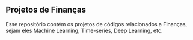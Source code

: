 ## Projetos de Finanças
Esse repositório contém os projetos de códigos relacionados a Finanças, sejam eles Machine Learning, Time-series, Deep Learning, etc.